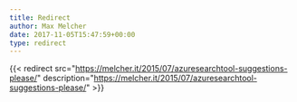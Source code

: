```yaml
---
title: Redirect
author: Max Melcher
date: 2017-11-05T15:47:59+00:00
type: redirect
---
```

{{< redirect src="https://melcher.it/2015/07/azuresearchtool-suggestions-please/" description="https://melcher.it/2015/07/azuresearchtool-suggestions-please/" >}}
